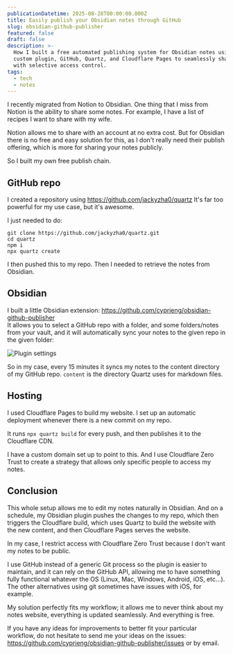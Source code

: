 ```yaml
---
publicationDatetime: 2025-08-28T00:00:00.000Z
title: Easily publish your Obsidian notes through GitHub
slug: obsidian-github-publisher
featured: false
draft: false
description: >-
  How I built a free automated publishing system for Obsidian notes using a
  custom plugin, GitHub, Quartz, and Cloudflare Pages to seamlessly share notes
  with selective access control.
tags:
  - tech
  - notes
---
```

I recently migrated from Notion to Obsidian.
One thing that I miss from Notion is the ability to share some notes.
For example, I have a list of recipes I want to share with my wife.

Notion allows me to share with an account at no extra cost.
But for Obsidian there is no free and easy solution for this, as I don't really need their publish offering, which is more for sharing your notes publicly.

So I built my own free publish chain.

## GitHub repo

I created a repository using <https://github.com/jackyzha0/quartz>
It's far too powerful for my use case, but it's awesome.

I just needed to do:

```shell
git clone https://github.com/jackyzha0/quartz.git
cd quartz
npm i
npx quartz create
```

I then pushed this to my repo.
Then I needed to retrieve the notes from Obsidian.

## Obsidian

I built a little Obsidian extension: <https://github.com/cyprieng/obsidian-github-publisher>  
It allows you to select a GitHub repo with a folder, and some folders/notes from your vault, and it will automatically sync your notes to the given repo in the given folder:

![Plugin settings](assets/images/posts/2025/obsidian-github-publisher/settings.png)

So in my case, every 15 minutes it syncs my notes to the content directory of my GitHub repo.
`content` is the directory Quartz uses for markdown files.

## Hosting

I used Cloudflare Pages to build my website.
I set up an automatic deployment whenever there is a new commit on my repo.

It runs `npx quartz build` for every push, and then publishes it to the Cloudflare CDN.

I have a custom domain set up to point to this. And I use Cloudflare Zero Trust to create a strategy that allows only specific people to access my notes.

## Conclusion

This whole setup allows me to edit my notes naturally in Obsidian.
And on a schedule, my Obsidian plugin pushes the changes to my repo, which then triggers the Cloudflare build, which uses Quartz to build the website with the new content, and then Cloudflare Pages serves the website.

In my case, I restrict access with Cloudflare Zero Trust because I don't want my notes to be public.

I use GitHub instead of a generic Git process so the plugin is easier to maintain, and it can rely on the GitHub API, allowing me to have something fully functional whatever the OS (Linux, Mac, Windows, Android, iOS, etc…). The other alternatives using git sometimes have issues with iOS, for example.

My solution perfectly fits my workflow; it allows me to never think about my notes website, everything is updated seamlessly. And everything is free.

If you have any ideas for improvements to better fit your particular workflow, do not hesitate to send me your ideas on the issues: <https://github.com/cyprieng/obsidian-github-publisher/issues> or by email.

